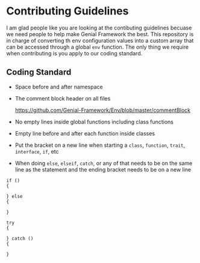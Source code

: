 # Contributing Guidelines
I am glad people like you are looking at the contibuting guidelines becuase we need people to help make Genial Framework the best. This repository is in charge of converting th env configuration values into a custom array that can be accessed through a global `env` function. The only thing we require when contributing is you apply to our coding standard.
## Coding Standard
- Space before and after namespace
- The comment block header on all files
  
  https://github.com/Genial-Framework/Env/blob/master/commentBlock
- No empty lines inside global functions including class functions
- Empty line before and after each function inside classes
- Put the bracket on a new line when starting a `class`, `function`, `trait`, `interface`, `if`, etc
- When doing `else`, `elseif`, `catch`, or any of that needs to be on the same line as the statement and the ending bracket needs to be on a new line

```
if () 
{

} else
{

}
```

```
try
{

} catch ()
{

}
```
